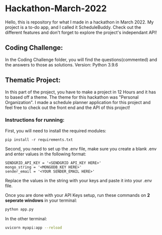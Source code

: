 # Hackathon-March-2022

Hello, this is repository for what I made in a hackathon in March 2022. My project is a to-do app, and I called it ScheduleBuddy. Check out the different features and don't forget to explore the project's independant API!
## Coding Challenge:
In the Coding Challenge folder, you will find the questions(commented) and the answers to those as solutions.
Version: Python 3.9.6

## Thematic Project:
In this part of the project, you have to make a project in 12 Hours and it has to based off a theme. The theme for this hackathon was "Personal Organization". I made a schedule planner application for this project and feel free to check out the front end and the API of this project!

### Instructions for running:
First, you will need to install the required modules:
```shell
pip install -r requirements.txt
```
Second, you need to set up the .env file, make sure you create a blank .env and enter values in the following format:
```make
SENDGRID_API_KEY = '<SENDGRID API_KEY HERE>'
mongo_string = '<MONGODB_KEY HERE>'
sender_email = '<YOUR SENDER_EMAIL HERE>'
```
Replace the values in the string with your keys and paste it into your .env file.

Once you are done with your API Keys setup, run these commands on **2 seperate windows** in your terminal:
```python
python app.py
```
In the other terminal:
```bash
uvicorn myapi:app --reload
```
